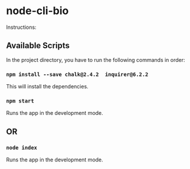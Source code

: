 # node-cli-bio

Instructions:

## Available Scripts

In the project directory, you have to run the following commands in order:
### `npm install --save chalk@2.4.2  inquirer@6.2.2`

This will install the dependencies.<br>

### `npm start`

Runs the app in the development mode.<br>

## OR

### `node index`

Runs the app in the development mode.<br>